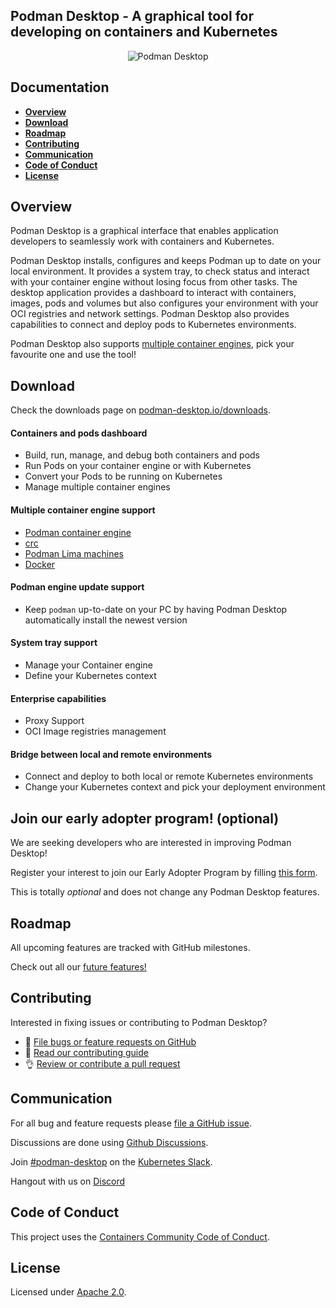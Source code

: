 Podman Desktop - A graphical tool for developing on containers and Kubernetes
---

<p align="center">
  <img alt="Podman Desktop" src="/website/static/img/features/manage-containers.png">
</p>

## Documentation

- [**Overview**](#overview)
- [**Download**](#download)
- [**Roadmap**](#roadmap)
- [**Contributing**](#contributing)
- [**Communication**](#communication)
- [**Code of Conduct**](#code-of-conduct)
- [**License**](#license)

## Overview

Podman Desktop is a graphical interface that enables application developers to seamlessly work with containers and Kubernetes.

Podman Desktop installs, configures and keeps Podman up to date on your local environment. It provides a system tray, to check status and interact with your container engine without losing focus from other tasks. The desktop application provides a dashboard to interact with containers, images, pods and volumes but also configures your environment with your OCI registries and network settings. Podman Desktop also provides capabilities to connect and deploy pods to Kubernetes environments.

Podman Desktop also supports [multiple container engines](#multiple-container-engine-support), pick your favourite one and use the tool!

## Download

Check the downloads page on [podman-desktop.io/downloads](https://podman-desktop.io/downloads).

#### Containers and pods dashboard
* Build, run, manage, and debug both containers and pods
* Run Pods on your container engine or with Kubernetes
* Convert your Pods to be running on Kubernetes
* Manage multiple container engines

#### Multiple container engine support
* [Podman container engine](https://github.com/containers/podman) 
* [crc](https://github.com/code-ready/crc)
* [Podman Lima machines](https://github.com/lima-vm/lima)
* [Docker](https://github.com/moby/moby)

#### Podman engine update support
* Keep `podman` up-to-date on your PC by having Podman Desktop automatically install the newest version

#### System tray support
* Manage your Container engine
* Define your Kubernetes context

#### Enterprise capabilities
* Proxy Support
* OCI Image registries management

#### Bridge between local and remote environments
* Connect and deploy to both local or remote Kubernetes environments
* Change your Kubernetes context and pick your deployment environment

## Join our early adopter program! (optional)

We are seeking developers who are interested in improving Podman Desktop!

Register your interest to join our Early Adopter Program by filling <a href="https://forms.gle/ow73dV7Ce3YLzoXH7" target="_blank">this form</a>.

This is totally *optional* and does not change any Podman Desktop features.


## Roadmap

All upcoming features are tracked with GitHub milestones.

Check out all our [future features!](https://github.com/containers/podman-desktop/milestones)

## Contributing

Interested in fixing issues or contributing to Podman Desktop?
- :bug: [File bugs or feature requests on GitHub](https://github.com/containers/podman-desktop/issues/new/choose)
- :checkered_flag: [Read our contributing guide](./CONTRIBUTING.md)
- :ok_hand: [Review or contribute a pull request](https://github.com/containers/podman-desktop/pulls)

## Communication

For all bug and feature requests please [file a GitHub issue](https://github.com/containers/podman-desktop/issues/new/choose).

Discussions are done using [Github Discussions](https://github.com/containers/podman-desktop/discussions/).

Join [#podman-desktop](https://app.slack.com/client/T09NY5SBT/C04A0L7LUFM) on the [Kubernetes Slack](https://slack.k8s.io/).

Hangout with us on [Discord](https://discordapp.com/invite/TCTB38RWpf)

## Code of Conduct

This project uses the [Containers Community Code of Conduct](https://github.com/containers/common/blob/main/CODE-OF-CONDUCT.md).

## License

Licensed under [Apache 2.0](LICENSE).